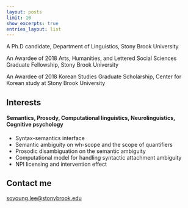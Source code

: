 ```yaml
---
layout: posts
limit: 10
show_excerpts: true
entries_layout: list
---
```




A Ph.D candidate, Department of Linguistics, Stony Brook University <br />

An Awardee of 2018 Arts, Humanities, and Lettered Social Sciences Graduate Fellowship, Stony Brook University <br />

An Awardee of 2018 Korean Studies Graduate Scholarship, Center for Korean study at Stony Brook University <br />


## Interests

#### Semantics, Prosody, Computational linguistics, Neurolinguistics, Cognitive psychology
* Syntax-semantics interface
* Semantic ambiguity on wh-scope and the scope of quantifiers
* Prosodic disambiguation on the semantic ambiguity
* Computational model for handling syntactic attachment ambiguity
* NPI licensing and intervention effect


## Contact me

[soyoung.lee@stonybrook.edu](mailto:soyoung.lee@stonybrook.edu)

